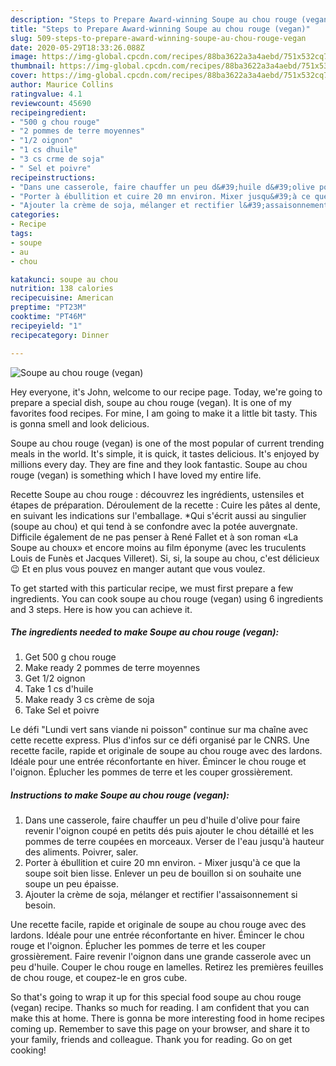 ```yaml
---
description: "Steps to Prepare Award-winning Soupe au chou rouge (vegan)"
title: "Steps to Prepare Award-winning Soupe au chou rouge (vegan)"
slug: 509-steps-to-prepare-award-winning-soupe-au-chou-rouge-vegan
date: 2020-05-29T18:33:26.088Z
image: https://img-global.cpcdn.com/recipes/88ba3622a3a4aebd/751x532cq70/soupe-au-chou-rouge-vegan-photo-principale-de-la-recette.jpg
thumbnail: https://img-global.cpcdn.com/recipes/88ba3622a3a4aebd/751x532cq70/soupe-au-chou-rouge-vegan-photo-principale-de-la-recette.jpg
cover: https://img-global.cpcdn.com/recipes/88ba3622a3a4aebd/751x532cq70/soupe-au-chou-rouge-vegan-photo-principale-de-la-recette.jpg
author: Maurice Collins
ratingvalue: 4.1
reviewcount: 45690
recipeingredient:
- "500 g chou rouge"
- "2 pommes de terre moyennes"
- "1/2 oignon"
- "1 cs dhuile"
- "3 cs crme de soja"
- " Sel et poivre"
recipeinstructions:
- "Dans une casserole, faire chauffer un peu d&#39;huile d&#39;olive pour faire revenir l&#39;oignon coupé en petits dés puis ajouter le chou détaillé et les pommes de terre coupées en morceaux. Verser de l&#39;eau jusqu&#39;à hauteur des aliments. Poivrer, saler."
- "Porter à ébullition et cuire 20 mn environ. Mixer jusqu&#39;à ce que la soupe soit bien lisse. Enlever un peu de bouillon si on souhaite une soupe un peu épaisse."
- "Ajouter la crème de soja, mélanger et rectifier l&#39;assaisonnement si besoin."
categories:
- Recipe
tags:
- soupe
- au
- chou

katakunci: soupe au chou 
nutrition: 138 calories
recipecuisine: American
preptime: "PT23M"
cooktime: "PT46M"
recipeyield: "1"
recipecategory: Dinner

---
```



![Soupe au chou rouge (vegan)](https://img-global.cpcdn.com/recipes/88ba3622a3a4aebd/751x532cq70/soupe-au-chou-rouge-vegan-photo-principale-de-la-recette.jpg)

Hey everyone, it's John, welcome to our recipe page. Today, we're going to prepare a special dish, soupe au chou rouge (vegan). It is one of my favorites food recipes. For mine, I am going to make it a little bit tasty. This is gonna smell and look delicious.

Soupe au chou rouge (vegan) is one of the most popular of current trending meals in the world. It's simple, it is quick, it tastes delicious. It's enjoyed by millions every day. They are fine and they look fantastic. Soupe au chou rouge (vegan) is something which I have loved my entire life.

Recette Soupe au chou rouge : découvrez les ingrédients, ustensiles et étapes de préparation. Déroulement de la recette : Cuire les pâtes al dente, en suivant les indications sur l&#39;emballage. *Qui s&#39;écrit aussi au singulier (soupe au chou) et qui tend à se confondre avec la potée auvergnate. Difficile également de ne pas penser à René Fallet et à son roman «La Soupe au choux» et encore moins au film éponyme (avec les truculents Louis de Funès et Jacques Villeret). Si, si, la soupe au chou, c&#39;est délicieux 😉 Et en plus vous pouvez en manger autant que vous voulez.


To get started with this particular recipe, we must first prepare a few ingredients. You can cook soupe au chou rouge (vegan) using 6 ingredients and 3 steps. Here is how you can achieve it.

<!--inarticleads1-->

##### The ingredients needed to make Soupe au chou rouge (vegan):

1. Get 500 g chou rouge
1. Make ready 2 pommes de terre moyennes
1. Get 1/2 oignon
1. Take 1 cs d&#39;huile
1. Make ready 3 cs crème de soja
1. Take  Sel et poivre


Le défi &#34;Lundi vert sans viande ni poisson&#34; continue sur ma chaîne avec cette recette express. Plus d&#39;infos sur ce défi organisé par le CNRS. Une recette facile, rapide et originale de soupe au chou rouge avec des lardons. Idéale pour une entrée réconfortante en hiver. Émincer le chou rouge et l&#39;oignon. Éplucher les pommes de terre et les couper grossièrement. 

<!--inarticleads2-->

##### Instructions to make Soupe au chou rouge (vegan):

1. Dans une casserole, faire chauffer un peu d&#39;huile d&#39;olive pour faire revenir l&#39;oignon coupé en petits dés puis ajouter le chou détaillé et les pommes de terre coupées en morceaux. Verser de l&#39;eau jusqu&#39;à hauteur des aliments. Poivrer, saler.
1. Porter à ébullition et cuire 20 mn environ. - Mixer jusqu&#39;à ce que la soupe soit bien lisse. Enlever un peu de bouillon si on souhaite une soupe un peu épaisse.
1. Ajouter la crème de soja, mélanger et rectifier l&#39;assaisonnement si besoin.


Une recette facile, rapide et originale de soupe au chou rouge avec des lardons. Idéale pour une entrée réconfortante en hiver. Émincer le chou rouge et l&#39;oignon. Éplucher les pommes de terre et les couper grossièrement. Faire revenir l&#39;oignon dans une grande casserole avec un peu d&#39;huile. Couper le chou rouge en lamelles. Retirez les premières feuilles de chou rouge, et coupez-le en gros cube. 

So that's going to wrap it up for this special food soupe au chou rouge (vegan) recipe. Thanks so much for reading. I am confident that you can make this at home. There is gonna be more interesting food in home recipes coming up. Remember to save this page on your browser, and share it to your family, friends and colleague. Thank you for reading. Go on get cooking!

